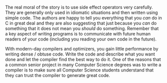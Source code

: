 The real moral of the story is to use side effect operators very carefully.  They are generally only used in idiomatic situations
and then written using simple code.   The authors are happy to tell you everything that you *can* do in C in great deal and they are
also suggesting that just because you *can* do something that it does not mean you *should* do something.  Remember that a key aspect
of writing programs is to communicate with future human readers of your code (including you reading your own code in the future).

With modern-day compilers and optimizers, you gain little performance by writing dense / obtuse code.   Write the code
and describe what you want done and let the compiler find the best way to do it.
One of the reasons that a common senior project in many Computer Science degrees was to write a compiler is to make sure
all Computer Science students understand that they can trust the compiler to generate great code.

